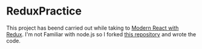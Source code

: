 # ReduxPractice

This project has beend carried out while taking to [Modern React with Redux](https://www.udemy.com/react-redux/).
I'm not Familiar with node.js so I forked [this repository](ReduxSimpleStarter) and wrote the code.

